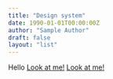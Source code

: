 ```yaml
---
title: "Design system"
date: 1990-01-01T00:00:00Z
author: "Sample Author"
draft: false
layout: "list"
---
```


Hello [Look at me!](/example-image-1.jpg) [Look at me!](/example-image-3.jpg)

